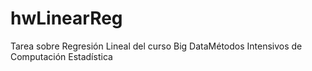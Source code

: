 # hwLinearReg
Tarea sobre Regresión Lineal del curso Big DataMétodos Intensivos de Computación Estadística
